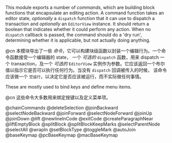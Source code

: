 This module exports a number of _commands_, which are building block
functions that encapsulate an editing action. A command function takes
an editor state, _optionally_ a `dispatch` function that it can use
to dispatch a transaction and _optionally_ an `EditorView` instance.
It should return a boolean that indicates whether it could perform any
action. When no `dispatch` callback is passed, the command should do a 
'dry run', determining whether it is applicable, but not actually doing
anything.

@cn 本模块导出了一些 _命令_，它可以构建块级函数以封装一个编辑行为。一个命令函数接受一个编辑器的 state，
一个 _可选的_ `dispatch` 函数，用来 dispatch 一个 transaction，及一个 _可选的_ `EditorView`
实例作为参数。它应该返回一个布尔值以指示它是否可以执行任何行为。当没有 `dispatch` 回调被传入的时候，
该命令应该做一个 `空运行`，以决定它是否应该被运行，而不实际做任何事情。

These are mostly used to bind keys and define menu items.

@cn 这些命令大多数用来绑定按键以及定义菜单项。

@chainCommands
@deleteSelection
@joinBackward
@selectNodeBackward
@joinForward
@selectNodeForward
@joinUp
@joinDown
@lift
@newlineInCode
@exitCode
@createParagraphNear
@liftEmptyBlock
@splitBlock
@splitBlockKeepMarks
@selectParentNode
@selectAll
@wrapIn
@setBlockType
@toggleMark
@autoJoin
@baseKeymap
@pcBaseKeymap
@macBaseKeymap
